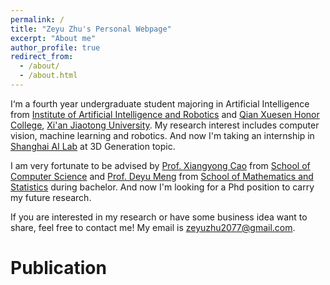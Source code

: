 ```yaml
---
permalink: /
title: "Zeyu Zhu's Personal Webpage"
excerpt: "About me"
author_profile: true
redirect_from: 
  - /about/
  - /about.html
---
```


I‘m a fourth year undergraduate student majoring in Artificial Intelligence from [Institute of Artificial Intelligence and Robotics](http://www.aiar.xjtu.edu.cn/index.htm#) and [Qian Xuesen Honor College](http://bjb.xjtu.edu.cn), [Xi'an Jiaotong University](http://en.xjtu.edu.cn). My research interest includes computer vision, machine learning and robotics. And now I'm taking an internship in [Shanghai AI Lab](https://www.shlab.org.cn) at 3D Generation topic.

I am very fortunate to be advised by [Prof. Xiangyong Cao](https://gr.xjtu.edu.cn/en/web/caoxiangyong/home) from [School of Computer Science](http://www.cs.xjtu.edu.cn) and [Prof. Deyu Meng](https://gr.xjtu.edu.cn/en/web/dymeng/1) from [School of Mathematics and Statistics](http://math.xjtu.edu.cn) during bachelor. And now I'm looking for a Phd position to carry my future research.

If you are interested in my research or have some business idea want to share, feel free to contact me! 
My email is zeyuzhu2077@gmail.com.

Publication
======
